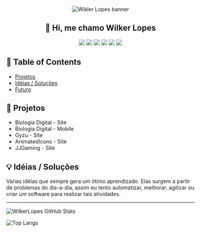 <p align="center">
    <img src="https://i.imgur.com/E7B3H9Z.png" title="Wikler Lopes banner" />
</p>
<h2 align="center">👋 Hi, me chamo Wilker Lopes</h2>

<div align="center">

![](https://img.shields.io/badge/--0769AD.svg?style=flat-square&logo=jquery)
![](https://img.shields.io/badge/--777BB4.svg?style=flat-square&logo=PHP)
![](https://img.shields.io/badge/--E34F26.svg?style=flat-square&logo=html5)
![](https://img.shields.io/badge/--1572b6.svg?style=flat-square&logo=css3)
![](https://img.shields.io/badge/--1572b6.svg?style=flat-square&logo=ionic)
![](https://img.shields.io/badge/--4479A1.svg?style=flat-square&logo=mysql)

</div>


## 📝 Table of Contents

- [Projetos](#project)
- [Idéias / Soluções](#idea)
- [Futuro](#future)

## 🧐 Projetos <a name="problem_statement"></a>

- Biologia Digital - Site
- Biologia Digital - Mobile
- Gyzu - Site
- AnimatedIcons - Site
- JJGaming - Site

## 💡 Idéias / Soluções <a name="idea"></a>

Varias idéias que sempre gera um ótimo aprendizado. Elas surgem a partir de problemas do dia-a-dia, assim eu tento automatizar, melhorar, agilizar ou criar um software para realizar tais atividades.

----

![WilkerLopes GitHub Stats](https://github-readme-stats.vercel.app/api?username=wilkerlopes&show_icons=true&hide=contribs,prs&theme=algolia&locale=pt-BR&border_radius=12&hide_border=true&count_private=true)

![Top Langs](https://github-readme-stats.vercel.app/api/top-langs/?username=WilkerLopes&show_icons=true&theme=algolia&locale=pt-BR&border_radius=12&hide_border=true&layout=compact&card_width=445&langs_count=6)


